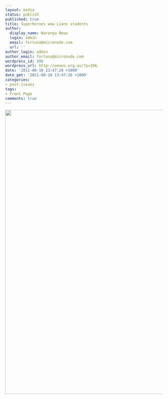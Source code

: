 ```yaml
---
layout: media
status: publish
published: true
title: Superheroes wow Lions students
author:
  display_name: Waranga News
  login: admin
  email: fortuna@micronode.com
  url: ''
author_login: admin
author_email: fortuna@micronode.com
wordpress_id: 396
wordpress_url: http://wnews.org.au/?p=396
date: '2011-08-10 23:47:26 +1000'
date_gmt: '2011-08-10 13:47:26 +1000'
categories:
- past-issues
tags:
- Front Page
comments: true
---
```


<a href="{{ site.url }}/images/2011/08/frontpage-20110811.pdf"><img class="alignnone size-full wp-image-395" title="Front Page - 11 August 2011" src="{{ site.url }}/images/2011/08/frontpage-20110811.png" alt="" width="624" height="907" /></a>
